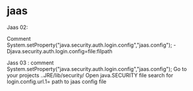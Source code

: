 # jaas


Jaas 02:

Comment System.setProperty("java.security.auth.login.config","jaas.config");
-Djava.security.auth.login.config=file:filpath

Jass 03 :
comment System.setProperty("java.security.auth.login.config","jaas.config");
Go to your projects ..JRE/lib/security/
Open java.SECURITY file
search for login.config.url.1= path to jaas config file
